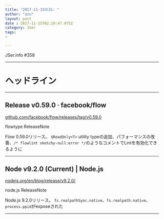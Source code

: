 ```yaml
---
title: "2017-11-15のJS: "
author: "azu"
layout: post
date : 2017-11-15T02:20:47.975Z
category: JSer
tags:
-

---
```


JSer.info #358

----

<h1 class="site-genre">ヘッドライン</h1>

----

## Release v0.59.0 · facebook/flow
[github.com/facebook/flow/releases/tag/v0.59.0](https://github.com/facebook/flow/releases/tag/v0.59.0 "Release v0.59.0 · facebook/flow")
<p class="jser-tags jser-tag-icon"><span class="jser-tag">flowtype</span> <span class="jser-tag">ReleaseNote</span></p>

Flow 0.59.0リリース。
`$ReadOnly<T>` utility typeの追加、パフォーマンスの改善、`/* flowlint sketchy-null:error */`のようなコメントでLintを有効化できるように


----

## Node v9.2.0 (Current) | Node.js
[nodejs.org/en/blog/release/v9.2.0/](https://nodejs.org/en/blog/release/v9.2.0/ "Node v9.2.0 (Current) | Node.js")
<p class="jser-tags jser-tag-icon"><span class="jser-tag">node.js</span> <span class="jser-tag">ReleaseNote</span></p>

Node.js 9.2.0リリース。
`fs.realpathSync.native`、`fs.realpath.native`、`process.ppid`がexposeされた


----
